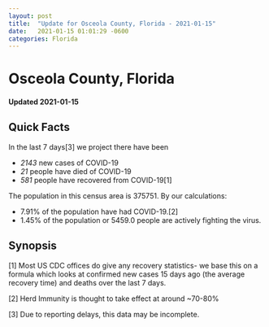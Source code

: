 ```yaml
---
layout: post
title:  "Update for Osceola County, Florida - 2021-01-15"
date:   2021-01-15 01:01:29 -0600
categories: Florida
---
```


# Osceola County, Florida
#### Updated 2021-01-15

## Quick Facts

In the last 7 days[3] we project there have been
- *2143* new cases of COVID-19
- *21* people have died of COVID-19
- *581* people have recovered from COVID-19[1]

The population in this census area is 375751. By our calculations:
- 7.91% of the population have had COVID-19.[2]
- 1.45% of the population or 5459.0 people are actively fighting the virus.

## Synopsis




[1] Most US CDC offices do give any recovery statistics- we base this on a formula which looks at confirmed new cases
15 days ago (the average recovery time) and deaths over the last 7 days.

[2] Herd Immunity is thought to take effect at around ~70-80%

[3] Due to reporting delays, this data may be incomplete.
 
    